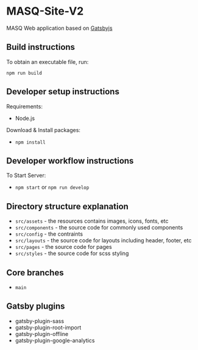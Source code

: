 # MASQ-Site-V2
MASQ Web application based on [Gatsbyjs](https://www.gatsbyjs.com/)

## Build instructions
To obtain an executable file, run:

```npm run build```


## Developer setup instructions

Requirements:
- Node.js

Download & Install packages:
- ```npm install``` 


## Developer workflow instructions

To Start Server:
- ```npm start``` or ```npm run develop```


## Directory structure explanation

- ```src/assets``` - the resources contains images, icons, fonts, etc
- ```src/components``` - the source code for commonly used components
- ```src/config``` - the contraints
- ```src/layouts``` - the source code for layouts including header, footer, etc
- ```src/pages``` - the source code for pages
- ```src/styles``` - the source code for scss styling

## Core branches
- ```main```

## Gatsby plugins
- gatsby-plugin-sass
- gatsby-plugin-root-import
- gatsby-plugin-offline
- gatsby-plugin-google-analytics

